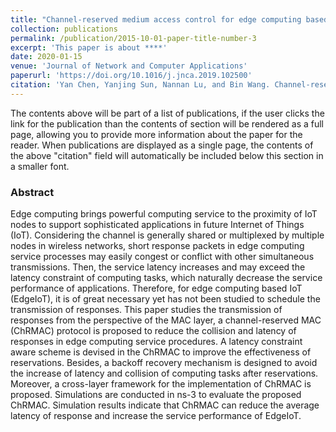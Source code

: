 ```yaml
---
title: "Channel-reserved medium access control for edge computing based IoT"
collection: publications
permalink: /publication/2015-10-01-paper-title-number-3
excerpt: 'This paper is about ****'
date: 2020-01-15
venue: 'Journal of Network and Computer Applications'
paperurl: 'https://doi.org/10.1016/j.jnca.2019.102500'
citation: 'Yan Chen, Yanjing Sun, Nannan Lu, and Bin Wang. Channel-reserved medium access control for edge computing based IoT. Journal of Network and Computer Applications. vol. 150, 1-11, 2022. doi:'
---
```


The contents above will be part of a list of publications, if the user clicks the link for the publication than the contents of section will be rendered as a full page, allowing you to provide more information about the paper for the reader. When publications are displayed as a single page, the contents of the above "citation" field will automatically be included below this section in a smaller font.
### Abstract
Edge computing brings powerful computing service to the proximity of IoT nodes to support sophisticated applications in future Internet of Things (IoT). Considering the channel is generally shared or multiplexed by multiple nodes in wireless networks, short response packets in edge computing service processes may easily congest or conflict with other simultaneous transmissions. Then, the service latency increases and may exceed the latency constraint of computing tasks, which naturally decrease the service performance of applications. Therefore, for edge computing based IoT (EdgeIoT), it is of great necessary yet has not been studied to schedule the transmission of responses. This paper studies the transmission of responses from the perspective of the MAC layer, a channel-reserved MAC (ChRMAC) protocol is proposed to reduce the collision and latency of responses in edge computing service procedures. A latency constraint aware scheme is devised in the ChRMAC to improve the effectiveness of reservations. Besides, a backoff recovery mechanism is designed to avoid the increase of latency and collision of computing tasks after reservations. Moreover, a cross-layer framework for the implementation of ChRMAC is proposed. Simulations are conducted in ns-3 to evaluate the proposed ChRMAC. Simulation results indicate that ChRMAC can reduce the average latency of response and increase the service performance of EdgeIoT.
